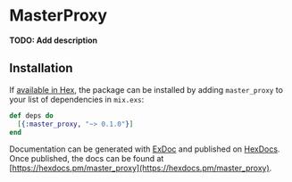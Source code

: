 # MasterProxy

**TODO: Add description**

## Installation

If [available in Hex](https://hex.pm/docs/publish), the package can be installed
by adding `master_proxy` to your list of dependencies in `mix.exs`:

```elixir
def deps do
  [{:master_proxy, "~> 0.1.0"}]
end
```

Documentation can be generated with [ExDoc](https://github.com/elixir-lang/ex_doc)
and published on [HexDocs](https://hexdocs.pm). Once published, the docs can
be found at [https://hexdocs.pm/master_proxy](https://hexdocs.pm/master_proxy).

